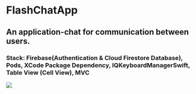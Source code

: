 
# FlashChatApp
## An application-chat for communication between users.
### Stack: Firebase(Authentication & Cloud Firestore Database), Pods, XCode Package Dependency, IQKeyboardManagerSwift, Table View (Cell View), MVC
![](gf.gif)
